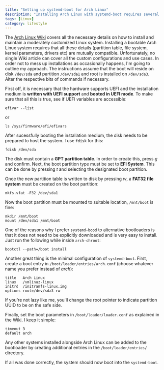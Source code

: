 ```yaml
---
title: "Setting up systemd-boot for Arch Linux"
description: "Installing Arch Linux with systemd-boot requires several details to be considered during the installation process. This post gives an overview of necessary steps."
tags: [Linux]
category: lifestyle
---
```


The [Arch Linux Wiki](https://wiki.archlinux.org/) covers all the necessary details on how to install and maintain a moderately customized Linux system. Installing a bootable Arch Linux system requires that all these details (partition table, file system, kernel parameters, drivers etc) are mutually compatible. Unfortunately, no single Wiki article can cover all the custom configurations and use cases. In order not to mess up installations as occasionally happens, I'm going to outline my approach. The instructions assume that the boot will reside on disk `/dev/sda` and partition `/dev/sda1` and root is installed on `/dev/sda3`. Alter the respective bits of commands if necessary.

First off, it is necessary that the hardware supports UEFI and the installation medium is **written with UEFI support** and **booted in UEFI mode**. To make sure that all this is true, see if UEFI variables are accessible: 

``` {bash}
efivar --list
```

or

``` {bash}
ls /sys/firmware/efi/efivars
```

After sucessfully booting the installation medium, the disk needs to be prepared to host the system. I use `fdisk` for this:

``` {bash}
fdisk /dev/sda
```

The disk must contain a **GPT partition table**. In order to create this, press *g* and confirm. Next, the boot partition type must be set to **EFI System**. This can be done by pressing *t* and selecting the designated boot partition. 

Once the new partition table is written to disk by pressing *w*, a **FAT32 file system** must be created on the boot partition:

``` {bash}
mkfs.vfat -F32 /dev/sda1
```

Now the boot partition must be mounted to suitable location, `/mnt/boot` is fine:

``` {bash}
mkdir /mnt/boot
mount /dev/sda1 /mnt/boot
```

One of the reasons why I prefer `systemd-bood` to alternative bootloaders is that it does not need to be explicitly downloaded and is very easy to install. Just run the following while inside `arch-chroot`:

``` {bash}
bootctl --path=/boot install
```

Another great thing is the minimal configuration of `systemd-boot`. First, create a boot entry in `/boot/loader/entries/arch.conf` (choose whatever name you prefer instead of *arch*):

``` {bash}
title	Arch Linux
linux	/vmlinuz-linux
initrd	/initramfs-linux.img
options	root=/dev/sda3 rw
```

If you're not lazy like me, you'll change the root pointer to indicate partition UUID to be on the safe side.

Finally, set the boot parameters in `/boot/loader/loader.conf` as explained in the [Wiki](https://wiki.archlinux.org/index.php/systemd-boot#Configuration). I keep it simple:

``` {bash}
timeout 3
default arch
```

Any other systems installed alongside Arch Linux can be added to the bootloader by creating additional entries in the `/boot/loader/entries/` directory.

If all was done correctly, the system should now boot into the `systemd-boot`.
